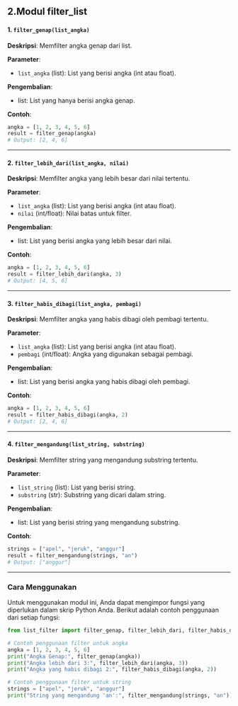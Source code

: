 ## 2.Modul filter_list

#### 1. `filter_genap(list_angka)`

**Deskripsi**: 
Memfilter angka genap dari list.

**Parameter**:
- `list_angka` (list): List yang berisi angka (int atau float).

**Pengembalian**:
- list: List yang hanya berisi angka genap.

**Contoh**:
```python
angka = [1, 2, 3, 4, 5, 6]
result = filter_genap(angka)
# Output: [2, 4, 6]
```

---

#### 2. `filter_lebih_dari(list_angka, nilai)`

**Deskripsi**: 
Memfilter angka yang lebih besar dari nilai tertentu.

**Parameter**:
- `list_angka` (list): List yang berisi angka (int atau float).
- `nilai` (int/float): Nilai batas untuk filter.

**Pengembalian**:
- list: List yang berisi angka yang lebih besar dari nilai.

**Contoh**:
```python
angka = [1, 2, 3, 4, 5, 6]
result = filter_lebih_dari(angka, 3)
# Output: [4, 5, 6]
```

---

#### 3. `filter_habis_dibagi(list_angka, pembagi)`

**Deskripsi**: 
Memfilter angka yang habis dibagi oleh pembagi tertentu.

**Parameter**:
- `list_angka` (list): List yang berisi angka (int atau float).
- `pembagi` (int/float): Angka yang digunakan sebagai pembagi.

**Pengembalian**:
- list: List yang berisi angka yang habis dibagi oleh pembagi.

**Contoh**:
```python
angka = [1, 2, 3, 4, 5, 6]
result = filter_habis_dibagi(angka, 2)
# Output: [2, 4, 6]
```

---

#### 4. `filter_mengandung(list_string, substring)`

**Deskripsi**: 
Memfilter string yang mengandung substring tertentu.

**Parameter**:
- `list_string` (list): List yang berisi string.
- `substring` (str): Substring yang dicari dalam string.

**Pengembalian**:
- list: List yang berisi string yang mengandung substring.

**Contoh**:
```python
strings = ["apel", "jeruk", "anggur"]
result = filter_mengandung(strings, "an")
# Output: ["anggur"]
```

---

### Cara Menggunakan

Untuk menggunakan modul ini, Anda dapat mengimpor fungsi yang diperlukan dalam skrip Python Anda. Berikut adalah contoh penggunaan dari setiap fungsi:

```python
from list_filter import filter_genap, filter_lebih_dari, filter_habis_dibagi, filter_mengandung

# Contoh penggunaan filter untuk angka
angka = [1, 2, 3, 4, 5, 6]
print("Angka Genap:", filter_genap(angka))
print("Angka lebih dari 3:", filter_lebih_dari(angka, 3))
print("Angka yang habis dibagi 2:", filter_habis_dibagi(angka, 2))

# Contoh penggunaan filter untuk string
strings = ["apel", "jeruk", "anggur"]
print("String yang mengandung 'an':", filter_mengandung(strings, "an"))
```
